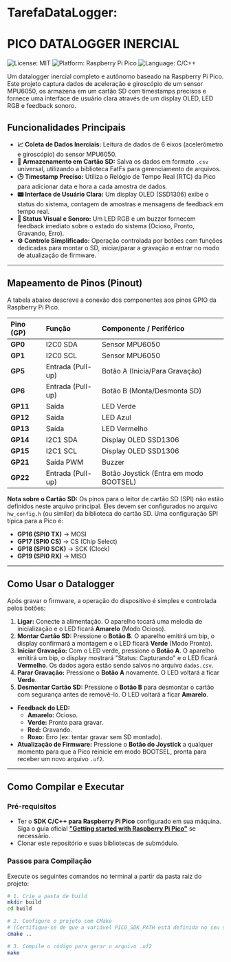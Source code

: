 ﻿# TarefaDataLogger:
# PICO DATALOGGER INERCIAL

![License: MIT](https://img.shields.io/badge/License-MIT-blue.svg)
![Platform: Raspberry Pi Pico](https://img.shields.io/badge/Platform-Raspberry%20Pi%20Pico-green.svg)
![Language: C/C++](https://img.shields.io/badge/Language-C/C++-orange.svg)

Um datalogger inercial completo e autônomo baseado na Raspberry Pi Pico. Este projeto captura dados de aceleração e giroscópio de um sensor MPU6050, os armazena em um cartão SD com timestamps precisos e fornece uma interface de usuário clara através de um display OLED, LED RGB e feedback sonoro.

## Funcionalidades Principais

* **📈 Coleta de Dados Inerciais:** Leitura de dados de 6 eixos (acelerômetro e giroscópio) do sensor MPU6050.
* **💾 Armazenamento em Cartão SD:** Salva os dados em formato `.csv` universal, utilizando a biblioteca FatFs para gerenciamento de arquivos.
* **🕒 Timestamp Preciso:** Utiliza o Relógio de Tempo Real (RTC) da Pico para adicionar data e hora a cada amostra de dados.
* **📟 Interface de Usuário Clara:** Um display OLED (SSD1306) exibe o status do sistema, contagem de amostras e mensagens de feedback em tempo real.
* **🚥 Status Visual e Sonoro:** Um LED RGB e um buzzer fornecem feedback imediato sobre o estado do sistema (Ocioso, Pronto, Gravando, Erro).
* **⚙️ Controle Simplificado:** Operação controlada por botões com funções dedicadas para montar o SD, iniciar/parar a gravação e entrar no modo de atualização de firmware.

---

## Mapeamento de Pinos (Pinout)

A tabela abaixo descreve a conexão dos componentes aos pinos GPIO da Raspberry Pi Pico.

| Pino (GP) | Função | Componente / Periférico |
| :--- | :--- | :--- |
| **GP0** | I2C0 SDA | Sensor MPU6050 |
| **GP1** | I2C0 SCL | Sensor MPU6050 |
| **GP5** | Entrada (Pull-up) | Botão A (Inicia/Para Gravação) |
| **GP6** | Entrada (Pull-up) | Botão B (Monta/Desmonta SD) |
| **GP11** | Saída | LED Verde |
| **GP12** | Saída | LED Azul |
| **GP13** | Saída | LED Vermelho |
| **GP14** | I2C1 SDA | Display OLED SSD1306 |
| **GP15** | I2C1 SCL | Display OLED SSD1306 |
| **GP21** | Saída PWM | Buzzer |
| **GP22** | Entrada (Pull-up) | Botão Joystick (Entra em modo BOOTSEL) |

**Nota sobre o Cartão SD:**
Os pinos para o leitor de cartão SD (SPI) não estão definidos neste arquivo principal. Eles devem ser configurados no arquivo `hw_config.h` (ou similar) da biblioteca do cartão SD. Uma configuração SPI típica para a Pico é:
* **GP16 (SPI0 TX)** -> MOSI
* **GP17 (SPI0 CS)** -> CS (Chip Select)
* **GP18 (SPI0 SCK)** -> SCK (Clock)
* **GP19 (SPI0 RX)** -> MISO

---

## Como Usar o Datalogger

Após gravar o firmware, a operação do dispositivo é simples e controlada pelos botões:

1.  **Ligar:** Conecte a alimentação. O aparelho tocará uma melodia de inicialização e o LED ficará **Amarelo** (Modo Ocioso).
2.  **Montar Cartão SD:** Pressione o **Botão B**. O aparelho emitirá um bip, o display confirmará a montagem e o LED ficará **Verde** (Modo Pronto).
3.  **Iniciar Gravação:** Com o LED verde, pressione o **Botão A**. O aparelho emitirá um bip, o display mostrará "Status: Capturando" e o LED ficará **Vermelho**. Os dados agora estão sendo salvos no arquivo `dados.csv`.
4.  **Parar Gravação:** Pressione o **Botão A** novamente. O LED voltará a ficar **Verde**.
5.  **Desmontar Cartão SD:** Pressione o **Botão B** para desmontar o cartão com segurança antes de removê-lo. O LED voltará a ficar **Amarelo**.

* **Feedback do LED:**
    * **Amarelo:** Ocioso.
    * **Verde:** Pronto para gravar.
    * **Red:** Gravando.
    * **Roxo:** Erro (ex: tentar gravar sem SD montado).
* **Atualização de Firmware:** Pressione o **Botão do Joystick** a qualquer momento para que a Pico reinicie em modo BOOTSEL, pronta para receber um novo arquivo `.uf2`.

---

## Como Compilar e Executar

### Pré-requisitos
- Ter o **SDK C/C++ para Raspberry Pi Pico** configurado em sua máquina. Siga o guia oficial [**"Getting started with Raspberry Pi Pico"**](https://datasheets.raspberrypi.com/pico/getting-started-with-pico.pdf) se necessário.
- Clonar este repositório e suas bibliotecas de submódulo.

### Passos para Compilação
Execute os seguintes comandos no terminal a partir da pasta raiz do projeto:

```bash
# 1. Crie a pasta de build
mkdir build
cd build

# 2. Configure o projeto com CMake
# (Certifique-se de que a variável PICO_SDK_PATH está definida no seu sistema)
cmake ..

# 3. Compile o código para gerar o arquivo .uf2
make
